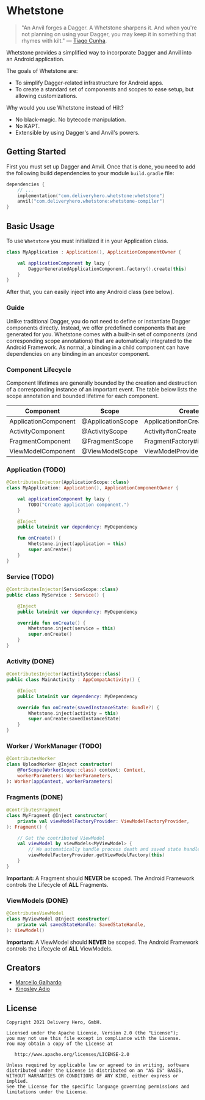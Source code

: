 # Whetstone

> "An Anvil forges a Dagger. A Whetstone sharpens it. And when you're not planning on using your Dagger, you may keep it in something that rhymes with kilt." — [Tiago Cunha](https://github.com/laggedHero).

Whetstone provides a simplified way to incorporate Dagger and Anvil into an Android application.

The goals of Whetstone are:
- To simplify Dagger-related infrastructure for Android apps.
- To create a standard set of components and scopes to ease setup, but allowing customizations.

Why would you use Whetstone instead of Hilt?
- No black-magic. No bytecode manipulation.
- No KAPT.
- Extensible by using Dagger's and Anvil's powers.

## Getting Started

First you must set up Dagger and Anvil. Once that is done, you need to add the following build dependencies to your module `build.gradle` file:

```kotlin
dependencies {
    // ...
    implementation("com.deliveryhero.whetstone:whetstone")
    anvil("com.deliveryhero.whetstone:whetstone-compiler")
}
```

## Basic Usage

To use `Whetstone` you must initialized it in your Application class.

```kotlin
class MyApplication : Application(), ApplicationComponentOwner {

    val applicationComponent by lazy {
        DaggerGeneratedApplicationComponent.factory().create(this)
    }
}
```

After that, you can easily inject into any Android class (see below).

### Guide

Unlike traditional Dagger, you do not need to define or instantiate Dagger components directly. Instead, we offer predefined components that are generated for you. Whetstone comes with a built-in set of components (and corresponding scope annotations) that are automatically integrated to the Android Framework. As normal, a binding in a child component can have dependencies on any binding in an ancestor component.

### Component Lifecycle

Component lifetimes are generally bounded by the creation and destruction of a corresponding instance of an important event. The table below lists the scope annotation and bounded lifetime for each component.

| Component | Scope | Created At | Destroyed At |
| ----------- | -------- | -------- | -------- |
| ApplicationComponent | @ApplicationScope | Application#onCreate | Application#onDestroy |
| ActivityComponent | @ActivityScope | Activity#onCreate | Activity#onDestroy |
| FragmentComponent | @FragmentScope | FragmentFactory#instantiate | Fragment#onDestroy |
| ViewModelComponent | @ViewModelScope | ViewModelProvider.Factory#create | ViewModel#onCleared |

### Application (TODO)

```kotlin
@ContributesInjector(ApplicationScope::class)
class MyApplication: Application(), ApplicationComponentOwner {

    val applicationComponent by lazy {
        TODO("Create application component.")
    }

    @Inject
    public lateinit var dependency: MyDependency

    fun onCreate() {
        Whetstone.inject(application = this)
        super.onCreate()
    }
}
```

### Service (TODO)

```kotlin
@ContributesInjector(ServiceScope::class)
public class MyService : Service() {

    @Inject
    public lateinit var dependency: MyDependency

    override fun onCreate() {
        Whetstone.inject(service = this)
        super.onCreate()
    }
}
```

### Activity (DONE)

```kotlin
@ContributesInjector(ActivityScope::class)
public class MainActivity : AppCompatActivity() {

    @Inject
    public lateinit var dependency: MyDependency

    override fun onCreate(savedInstanceState: Bundle?) {
        Whetstone.inject(activity = this)
        super.onCreate(savedInstanceState)
    }
}
```

### Worker / WorkManager (TODO)

```kotlin
@ContributesWorker
class UploadWorker @Inject constructor(
    @ForScope(WorkerScope::class) context: Context,
    workerParameters: WorkerParameters,
): Worker(appContext, workerParameters)
```

### Fragments (DONE)

```kotlin
@ContributesFragment
class MyFragment @Inject constructor(
    private val viewModelFactoryProvider: ViewModelFactoryProvider,
): Fragment() {

    // Get the contributed ViewModel
    val viewModel by viewModels<MyViewModel> {
        // We automatically handle process death and saved state handle wiring
        viewModelFactoryProvider.getViewModelFactory(this)
    }
}
```
**Important:** A Fragment should **NEVER** be scoped. The Android Framework controls the Lifecycle of **ALL** Fragments.

### ViewModels (DONE)

```kotlin
@ContributesViewModel
class MyViewModel @Inject constructor(
    private val savedStateHandle: SavedStateHandle,
): ViewModel()
```

**Important:** A ViewModel should **NEVER** be scoped. The Android Framework controls the Lifecycle of **ALL** ViewModels.

## Creators
- [Marcello Galhardo](http://github.com/marcellogalhardo)
- [Kingsley Adio](https://github.com/kingsleyadio)

## License
```
Copyright 2021 Delivery Hero, GmbH.

Licensed under the Apache License, Version 2.0 (the "License");
you may not use this file except in compliance with the License.
You may obtain a copy of the License at

   http://www.apache.org/licenses/LICENSE-2.0

Unless required by applicable law or agreed to in writing, software
distributed under the License is distributed on an "AS IS" BASIS,
WITHOUT WARRANTIES OR CONDITIONS OF ANY KIND, either express or implied.
See the License for the specific language governing permissions and
limitations under the License.
```